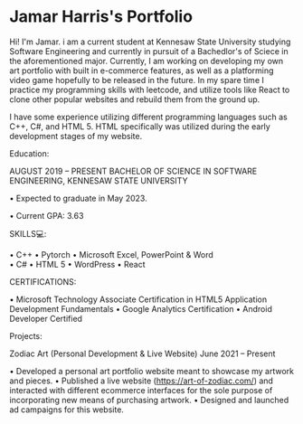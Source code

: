# Jamar Harris's Portfolio

Hi! I'm Jamar. i am a current student at Kennesaw State University studying Software Engineering and currently in pursuit of a Bachedlor's of Sciece in the aforementioned major. Currently, I am working on developing my own art portfolio with built in e-commerce features, as well as a platforming video game hopefully to be released in the future. In my spare time I practice my programming skills with leetcode, and utilize tools like React to clone other popular websites and rebuild them from the ground up.

I have some experience utilizing different programming languages such as C++, C#, and HTML 5. HTML specifically was utilized during the early development stages of my website.

Education:

AUGUST 2019 – PRESENT
BACHELOR OF SCIENCE IN SOFTWARE ENGINEERING, KENNESAW STATE UNIVERSITY

•	Expected to graduate in May 2023.


•	Current GPA: 3.63

SKILLS💻:

•	C++
•	Pytorch
•	Microsoft Excel, PowerPoint & Word	
•	C#
•	HTML 5
•	WordPress
•	React

CERTIFICATIONS:

•	Microsoft Technology Associate Certification in HTML5 Application Development Fundamentals
•	Google Analytics Certification 
•	Android Developer Certified


Projects:

Zodiac Art (Personal Development & Live Website)
June 2021 – Present

•	Developed a personal art portfolio website meant to showcase my artwork and pieces.
•	Published a live website (https://art-of-zodiac.com/) and interacted with different ecommerce interfaces for the sole purpose of incorporating new means of purchasing artwork.
•	Designed and launched ad campaigns for this website.

